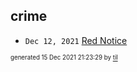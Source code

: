 ## crime


* <code>Dec 12, 2021</code> [Red Notice](2021-12-15T21-11-09-red-notice.md)

<sup><sub>generated 15 Dec 2021 21:23:29 by <a href='https://github.com/senorprogrammer/til'>til</a></sub></sup>
